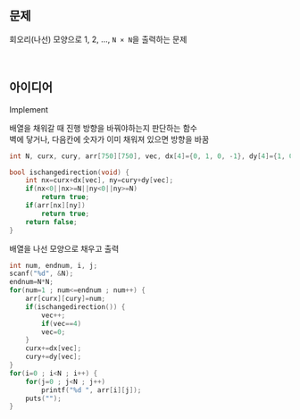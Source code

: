 ## 문제
회오리(나선) 모양으로 1, 2, …, `N × N`을 출력하는 문제

<br/>

## 아이디어
Implement

배열을 채워갈 때 진행 방향을 바꿔야하는지 판단하는 함수  
벽에 닿거나, 다음칸에 숫자가 이미 채워져 있으면 방향을 바꿈
```c
int N, curx, cury, arr[750][750], vec, dx[4]={0, 1, 0, -1}, dy[4]={1, 0, -1, 0};

bool ischangedirection(void) {
	int nx=curx+dx[vec], ny=cury+dy[vec];
	if(nx<0||nx>=N||ny<0||ny>=N)
		return true;
	if(arr[nx][ny])
		return true;
	return false;
}
```
배열을 나선 모양으로 채우고 출력
```c
int num, endnum, i, j;
scanf("%d", &N);
endnum=N*N;
for(num=1 ; num<=endnum ; num++) {
	arr[curx][cury]=num;
	if(ischangedirection()) {
		vec++;
		if(vec==4)
		vec=0;
	}
	curx+=dx[vec];
	cury+=dy[vec];
}
for(i=0 ; i<N ; i++) {
	for(j=0 ; j<N ; j++)
		printf("%d ", arr[i][j]);
	puts("");
}
```